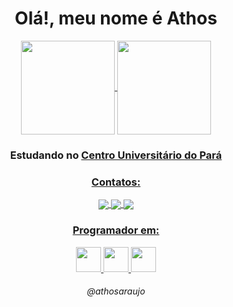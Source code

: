 <h4 align="center">
<h1 align="center">Olá!, meu nome é Athos</h1>

<p align="center">
  <a href="https://github.com/athosaraujo">
    <img
      align="center"
      height="150em"
      src="https://github-readme-stats.vercel.app/api?username=athosaraujo&show_icons=true&include_all_commits=true&count_private=true&theme=darcula"
    />
  </a>
  <a href="https://github.com/athosaraujo">
    <img
      align="center"
      height="150em"
      src="https://github-readme-stats.vercel.app/api/top-langs/?username=athosaraujo&show_icons=true&include_all_commits=true&count_private=true&layout=compact&theme=darcula"
    />
  </a>
</p>


<h3 align="center"> Estudando no <a href="https://www.cesupa.br">Centro Universitário do Pará</h3>


<h3 align="center">Contatos:</h3>

<p align="center">
  <a href="https://instagram.com/ahtoous/">
    <img
      align="center"
      src="https://img.shields.io/badge/Instagram-1C1C1C?style=for-the-badge&logo=instagram&logoColor=16348C"
    />
  </a>
  <a href="https://twitter.com/rndmaccessmmry">
    <img
      align="center"
      src="https://img.shields.io/badge/Twitter-1C1C1C?style=for-the-badge&logo=twitter&logoColor=D5120E"
    />
  </a>
  <a href="https://www.linkedin.com/in/athos-araujo-127547234/">
    <img
         align="center"
         src="https://img.shields.io/badge/LinkedIn-1C1C1C?style=for-the-badge&logo=linkedin&logoColor=F2AC29"
  </a>

</p>
<h3 align="center">Programador em:</h3>
  <p align="center">
    
   <a href="https://en.wikipedia.org/wiki/C_(programming_language)">
      <img src="https://cdn.discordapp.com/attachments/952355517794246706/952355714154766386/pngegg.png" width="40" height="40"/>
   </a>
    
   <a href="https://www.ruby-lang.org/en/about/logo/">
      <img src="https://cdn.discordapp.com/attachments/952355517794246706/952356196768157766/pngwing.com.png" width="40" height="40"/>
   </a>
    
   <a href="https://www.python.org">
      <img src="https://cdn.discordapp.com/attachments/952355517794246706/952356754946142219/2048px-Python-logo-notext.svg.png" width="40" height="40"/>
   </a>
 
</p>
<h6 align="center"> @athosaraujo</h5>
</details>
